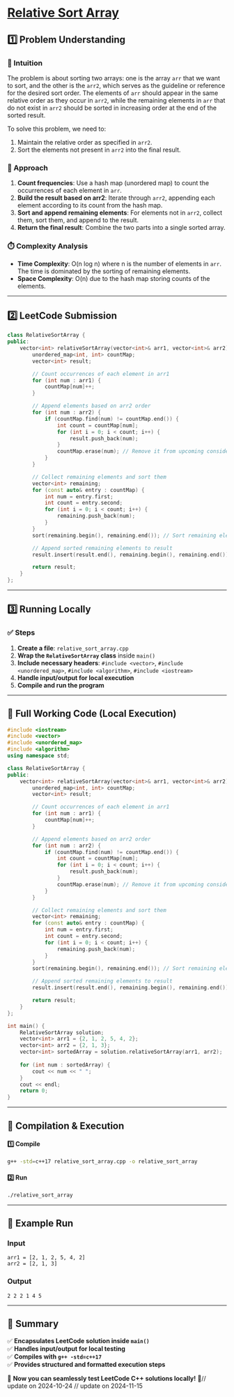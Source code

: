 # **[Relative Sort Array](https://leetcode.com/problems/relative-sort-array/description/)**  

## **1️⃣ Problem Understanding**  
### **📌 Intuition**  
The problem is about sorting two arrays: one is the array `arr` that we want to sort, and the other is the `arr2`, which serves as the guideline or reference for the desired sort order. The elements of `arr` should appear in the same relative order as they occur in `arr2`, while the remaining elements in `arr` that do not exist in `arr2` should be sorted in increasing order at the end of the sorted result.

To solve this problem, we need to:
1. Maintain the relative order as specified in `arr2`.
2. Sort the elements not present in `arr2` into the final result.

### **🚀 Approach**  
1. **Count frequencies**: Use a hash map (unordered map) to count the occurrences of each element in `arr`.
2. **Build the result based on arr2**: Iterate through `arr2`, appending each element according to its count from the hash map.
3. **Sort and append remaining elements**: For elements not in `arr2`, collect them, sort them, and append to the result.
4. **Return the final result**: Combine the two parts into a single sorted array.

### **⏱️ Complexity Analysis**  
- **Time Complexity**: O(n log n) where n is the number of elements in `arr`. The time is dominated by the sorting of remaining elements.
- **Space Complexity**: O(n) due to the hash map storing counts of the elements.

---  

## **2️⃣ LeetCode Submission**  
```cpp
class RelativeSortArray {
public:
    vector<int> relativeSortArray(vector<int>& arr1, vector<int>& arr2) {
        unordered_map<int, int> countMap;
        vector<int> result;

        // Count occurrences of each element in arr1
        for (int num : arr1) {
            countMap[num]++;
        }

        // Append elements based on arr2 order
        for (int num : arr2) {
            if (countMap.find(num) != countMap.end()) {
                int count = countMap[num];
                for (int i = 0; i < count; i++) {
                    result.push_back(num);
                }
                countMap.erase(num); // Remove it from upcoming consideration
            }
        }

        // Collect remaining elements and sort them
        vector<int> remaining;
        for (const auto& entry : countMap) {
            int num = entry.first;
            int count = entry.second;
            for (int i = 0; i < count; i++) {
                remaining.push_back(num);
            }
        }
        sort(remaining.begin(), remaining.end()); // Sort remaining elements

        // Append sorted remaining elements to result
        result.insert(result.end(), remaining.begin(), remaining.end());

        return result;
    }
};
```  

---  

## **3️⃣ Running Locally**  
### **✅ Steps**  
1. **Create a file**: `relative_sort_array.cpp`  
2. **Wrap the `RelativeSortArray` class** inside `main()`  
3. **Include necessary headers**: `#include <vector>`, `#include <unordered_map>`, `#include <algorithm>`, `#include <iostream>`  
4. **Handle input/output for local execution**  
5. **Compile and run the program**  

---  

## **📝 Full Working Code (Local Execution)**  
```cpp
#include <iostream>
#include <vector>
#include <unordered_map>
#include <algorithm>
using namespace std;

class RelativeSortArray {
public:
    vector<int> relativeSortArray(vector<int>& arr1, vector<int>& arr2) {
        unordered_map<int, int> countMap;
        vector<int> result;

        // Count occurrences of each element in arr1
        for (int num : arr1) {
            countMap[num]++;
        }

        // Append elements based on arr2 order
        for (int num : arr2) {
            if (countMap.find(num) != countMap.end()) {
                int count = countMap[num];
                for (int i = 0; i < count; i++) {
                    result.push_back(num);
                }
                countMap.erase(num); // Remove it from upcoming consideration
            }
        }

        // Collect remaining elements and sort them
        vector<int> remaining;
        for (const auto& entry : countMap) {
            int num = entry.first;
            int count = entry.second;
            for (int i = 0; i < count; i++) {
                remaining.push_back(num);
            }
        }
        sort(remaining.begin(), remaining.end()); // Sort remaining elements

        // Append sorted remaining elements to result
        result.insert(result.end(), remaining.begin(), remaining.end());

        return result;
    }
};

int main() {
    RelativeSortArray solution;
    vector<int> arr1 = {2, 1, 2, 5, 4, 2};
    vector<int> arr2 = {2, 1, 3};
    vector<int> sortedArray = solution.relativeSortArray(arr1, arr2);
    
    for (int num : sortedArray) {
        cout << num << " ";
    }
    cout << endl;
    return 0;
}
```  

---  

## **🔧 Compilation & Execution**  
#### **1️⃣ Compile**  
```bash
g++ -std=c++17 relative_sort_array.cpp -o relative_sort_array
```  

#### **2️⃣ Run**  
```bash
./relative_sort_array
```  

---  

## **🎯 Example Run**  
### **Input**  
```
arr1 = [2, 1, 2, 5, 4, 2]
arr2 = [2, 1, 3]
```  
### **Output**  
```
2 2 2 1 4 5
```  

---  

## **📌 Summary**  
✅ **Encapsulates LeetCode solution inside `main()`**  
✅ **Handles input/output for local testing**  
✅ **Compiles with `g++ -std=c++17`**  
✅ **Provides structured and formatted execution steps**  

🚀 **Now you can seamlessly test LeetCode C++ solutions locally!** 🚀// update on 2024-10-24
// update on 2024-11-15
